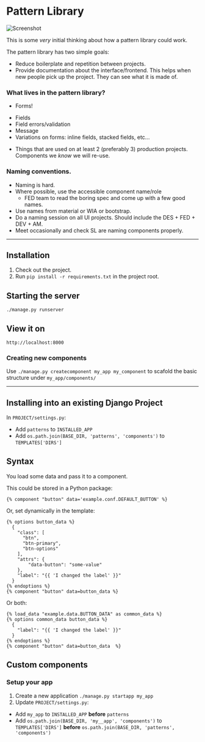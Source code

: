 # Pattern Library

![Screenshot](http://www.springload.co.nz/yk-images/be145a97bab457c98eb538fc5c3d41ef/xlarge/phpfHV0vy)


This is some _very_ initial thinking about how a pattern library could work.

The pattern library has two simple goals: 


* Reduce boilerplate and repetition between projects.
* Provide documentation about the interface/frontend. This helps when new people pick up the project. They can see what it is made of.

### What lives in the pattern library?

* Forms!
 - Fields
 - Field errors/validation
 - Message
 - Variations on forms: inline fields, stacked fields, etc...
* Things that are used on at least 2 (preferably 3) production projects. Components we *know* we will re-use. 

### Naming conventions.
  - Naming is hard.
  - Where possible, use the accessible component name/role
    - FED team to read the boring spec and come up with a few good names.
  - Use names from material or WIA or bootstrap.
  - Do a naming session on all UI projects. Should include the DES + FED + DEV + AM.
  - Meet occasionally and check SL are naming components properly.

--- 

## Installation

1. Check out the project.
2. Run `pip install -r requirements.txt` in the project root.

## Starting the server

`./manage.py runserver`

## View it on
`http://localhost:8000`

### Creating new components
Use `./manage.py createcomponent my_app my_component` to scafold the basic structure under `my_app/components/`

---

## Installing into an existing Django Project

In `PROJECT/settings.py`:
 - Add `patterns` to `INSTALLED_APP`
 - Add `os.path.join(BASE_DIR, 'patterns', 'components')` to `TEMPLATES['DIRS']`

## Syntax

You load some data and pass it to a component.

This could be stored in a Python package:

```
{% component "button" data='example.conf.DEFAULT_BUTTON' %}
```

Or, set dynamically in the template:

```twig
{% options button_data %}
  {
    "class": [
      "btn",
      "btn-primary",
      "btn-options"
    ],
    "attrs": {
        "data-button": "some-value"
    },
    "label": "{{ 'I changed the label' }}"
  }
{% endoptions %}
{% component "button" data=button_data %}
```

Or both:


```twig
{% load_data "example.data.BUTTON_DATA" as common_data %}
{% options common_data button_data %}
  {
    "label": "{{ 'I changed the label' }}"
  }
{% endoptions %}
{% component "button" data=button_data  %}
```

## Custom components

### Setup your  app
1. Create a new application `./manage.py startapp my_app`
1. Update `PROJECT/settings.py`:
  - Add `my_app` to `INSTALLED_APP` **before** `patterns`
  - Add `os.path.join(BASE_DIR, 'my__app', 'components')` to `TEMPLATES['DIRS']` **before** `os.path.join(BASE_DIR, 'patterns', 'components')`
